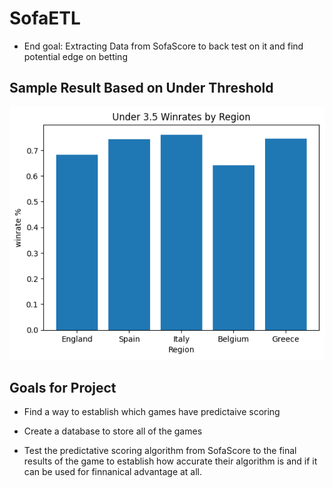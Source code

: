 # SofaETL
* End goal: Extracting Data from SofaScore to back test on it and find potential edge on betting

**Sample Result Based on Under Threshold**
---------------------------------------------

![Graph Displaying Results](output.png)


 **Goals for Project** 
-----------------------

- Find a way to establish which games have predictaive scoring

- Create a database to store all of the games

- Test the predictative scoring algorithm from SofaScore to the final results of the game to establish how accurate their algorithm is and if it can be used for finnanical advantage at all.